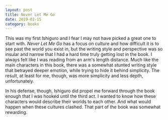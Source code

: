 ```yaml
---
layout: post
title: Never Let Me Go
date: 2019-02-15
category: books
---
```


This was my first Ishiguro and I fear I may not have picked a great one to start with. <em>Never Let Me Go</em> has a focus on culture and how difficult it is to see past the world you exist in, but the writing style and perspective was so insular and narrow that I had a hard time truly getting lost in the book. I always felt like I was reading from an arm's length distance. Much like the main characters in this book, there was a somewhat stunted writing style that betrayed deeper emotion, while trying to hide it behind simplicity. The result, at least for me, though, was more simplicity and less depth, unfortunately. 

In his defense, though, Ishiguro did propel me forward through the book enough that I was hooked until the third act. I wanted to know how these characters would describe their worlds to each other. And what would happen when these cultures clashed. That part of the book was somewhat rewarding. 